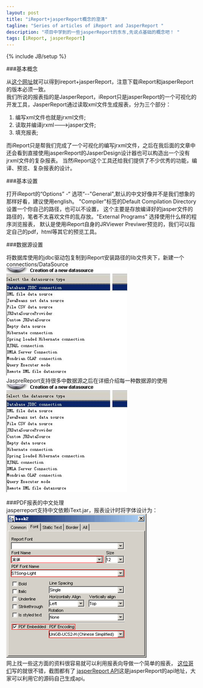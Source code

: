 ```yaml
---
layout: post
title: "iReport+jasperReport概念的澄清"
tagline: "Series of articles of iReport and JasperReport "
description: "项目中学到的一些jasperReport的东东,先说点基础的概念吧！ "
tags: [iReport, jasperReport]
---
```

{% include JB/setup %}

###基本概念

从[这个网址][jasperReport]就可以得到ireport+jasperReport，注意下载iReport和jasperReport的版本必须一致。  
我们所说的报表指的是JasperReport，iReport只是jasperReport的一个可视化的开发工具，JasperReport通过读取xml文件生成报表，分为三个部分：  
1. 编写xml文件也就是jrxml文件;  
2. 读取并编译jrxml--->jasper文件;  
3. 填充报表;  

而iReport只是帮我们完成了一个可视化的编写jrxml文件，之后在我后面的文章中还会看到直接使用jasperReport的JasperDesign设计器也可以构造出一个没有jrxml文件的复杂报表。
当然iReport这个工具还给我们提供了不少优秀的功能，编译、预览、复杂报表的设计。  

###基本设置  

打开iReport的“Options” -“ 选项“--"General",默认的中文好像并不是我们想象的那样好看，建议使用english。
"Compiler"标签的Default Compilation Directory 设置一个你自己的路径，也可以不设置，
这个主要是存放编译好的jasper文件的路径的，笔者不太喜欢文件的乱存放。"External Programs" 选择使用什么样的程序浏览报表，
默认是使用iReport自身的JRViewer Previwer预览的，我们可以指定自己的pdf，html等其它的预览工具。

###数据源设置

将数据库使用的jdbc驱动包复制到iReport安装路径的lib文件夹下，新建一个connections/DataSource  
![数据源设置](/static/img/20130422001.jpg)  
JaspreReport支持很多中数据源之后在详细介绍每一种数据源的使用  
![数据源设置](/static/img/20130422002.jpg)  

###PDF报表的中文处理  
jasperreport支持中文依赖iText.jar，报表设计时将字体设计为：  
![数据源设置](/static/img/20130422003.png)  
网上找一些这方面的资料很容易就可以利用报表向导做一个简单的报表，
[这位哥们](http://www.blogjava.net/fastunit/archive/2008/01/16/175687.html)写的就很不错，截图都有了
[jasperReport API](http://jasperreports.sourceforge.net/api/index.html)这是jasperReport的api地址，大家可以利用它的源码自己生成api。 




[jasperReport]:http://jasperforge.org/